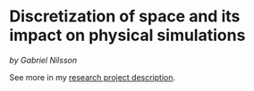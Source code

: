 # Discretization of space and its impact on physical simulations
<i>by Gabriel Nilsson</i>

See more in my [research project description](https://docs.google.com/presentation/d/1oPJ3CRVSb1f9TO6bmck8aGfJzpA3nlHM72rOIj4ahlY/edit?usp=sharing).
